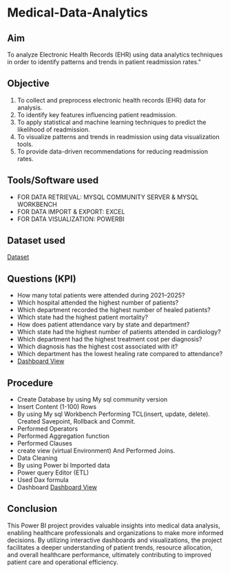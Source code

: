 # Medical-Data-Analytics
## Aim
To analyze Electronic Health Records (EHR) using data analytics  techniques in order to identify patterns and trends in patient readmission  rates."
## Objective
1. To collect and preprocess electronic health records (EHR) data for
analysis.
2. To identify key features influencing patient readmission.
3. To apply statistical and machine learning techniques to predict the
likelihood of readmission.
4. To visualize patterns and trends in readmission using data visualization
tools.
5. To provide data-driven recommendations for reducing readmission rates.
## Tools/Software used
- FOR DATA RETRIEVAL: MYSQL COMMUNITY SERVER & MYSQL WORKBENCH
- FOR DATA IMPORT & EXPORT: EXCEL
- FOR DATA VISUALIZATION: POWERBI
## Dataset used
<a href="https://github.com/arjunzore09/Data_Analysis_Project_Medical_Data/blob/main/FINAL_MEDICAL_DATA.xlsx">Dataset</a>
## Questions (KPI)
- How many total patients were attended during 2021–2025?
- Which hospital attended the highest number of patients?
- Which department recorded the highest number of healed patients?
- Which state had the highest patient mortality?
- How does patient attendance vary by state and department?
- Which state had the highest number of patients attended in cardiology?
- Which department had the highest treatment cost per diagnosis?
- Which diagnosis has the highest cost associated with it?
- Which department has the lowest healing rate compared to attendance?
- <a href="https://github.com/arjunzore09/Data_Analysis_Project_Medical_Data/blob/main/medical%20dashboard.jpeg">Dashboard View</a>
## Procedure
- Create Database by using My sql community version
-  Insert Content (1-100) Rows
-  By using My sql Workbench Performing TCL(insert, update, delete). Created Savepoint, Rollback and Commit.
- Performed Operators
- Performed Aggregation function
- Performed Clauses
- create view (virtual Environment) And Performed Joins.
-  Data Cleaning
-  By using Power bi Imported data
-  Power query Editor (ETL)
-  Used Dax formula
-  Dashboard <a href="https://github.com/arjunzore09/Data_Analysis_Project_Medical_Data/blob/main/medical%20dashboard.jpeg">Dashboard View</a>
## Conclusion
This Power BI project provides valuable insights into medical data analysis,
enabling healthcare professionals and organizations to make more informed
decisions. By utilizing interactive dashboards and visualizations, the project
facilitates a deeper understanding of patient trends, resource allocation, and
overall healthcare performance, ultimately contributing to improved patient care
and operational efficiency.

